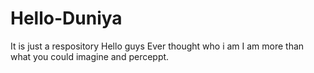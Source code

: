 # Hello-Duniya
It is just a respository
Hello guys
Ever thought who i am
I am more than what you could imagine and perceppt.
